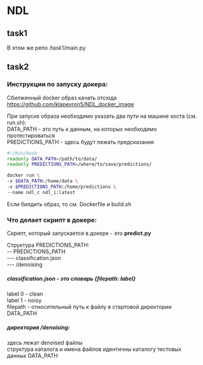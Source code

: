 # NDL
## task1
В этом же репо /task1/main.py
## task2
### Инструкции по запуску докера:
Сбилженный docker образ качать отсюда https://github.com/klapeyron5/NDL_docker_image  

При запуске образа необходимо указать два пути на машине хоста (см. run.sh):  
DATA_PATH - это путь к данным, на которых необходимо протестироваться  
PREDICTIONS_PATH - здесь будут лежать предсказания  
```bash
#!/bin/bash
readonly DATA_PATH=/path/to/data/
readonly PREDICTIONS_PATH=/where/to/save/predictions/

docker run \
-v $DATA_PATH:/home/data \
-v $PREDICTIONS_PATH:/home/predictions \
--name ndl_c ndl_i:latest
```
Если билдить образ, то см. Dockerfile и build.sh

### Что делает скрипт в докере:
Скрипт, который запускается в докере - это **predict.py**  

Структура PREDICTIONS_PATH:  
 -- PREDICTIONS_PATH  
 --- classification.json  
 --- /denoising  
 
##### classification.json - это словарь {filepath: label}  
label 0 - clean  
label 1 - noisy  
filepath - относительный путь к файлу в стартовой директории DATA_PATH
 
##### директория /denoising:  
здесь лежат denoised файлы  
структура каталога и имена файлов идентичны каталогу тестовых данных DATA_PATH
